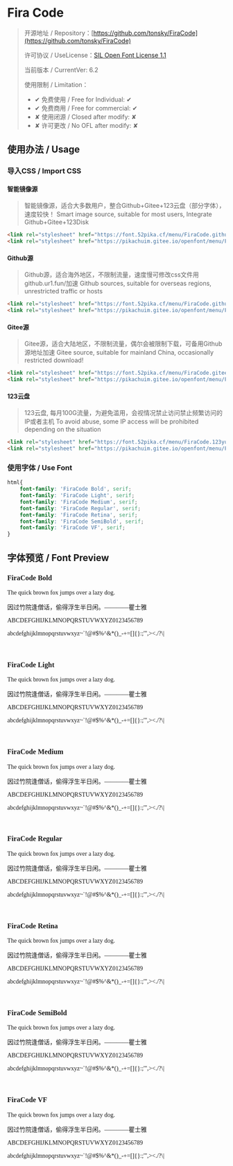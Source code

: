 # Fira Code

> 开源地址 / Repository：[https://github.com/tonsky/FiraCode](https://github.com/tonsky/FiraCode)
> 
> 许可协议 / UseLicense：[SIL Open Font License 1.1](https://github.com/tonsky/FiraCode/blob/main/LICENSE)
> 
> 当前版本 / CurrentVer: 6.2
> 
> 使用限制 / Limitation：
> - ✔ 免费使用 / Free for Individual: ✔
> - ✔ 免费商用 / Free for commercial: ✔
> - ✘ 使用闭源 / Closed after modify: ✘
> - ✘ 许可更改 / No OFL after modify: ✘

## 使用办法 / Usage

### 导入CSS / Import CSS

#### 智能镜像源
> 智能镜像源，适合大多数用户，整合Github+Gitee+123云盘（部分字体），速度较快！
> Smart image source, suitable for most users, Integrate Github+Gitee+123Disk

```html
<link rel="stylesheet" href="https://font.52pika.cf/menu/FiraCode.github.css">
<link rel="stylesheet" href="https://pikachuim.gitee.io/openfont/menu/FiraCode.github.css">
```

#### Github源
> Github源，适合海外地区，不限制流量，速度慢可修改css文件用github.ur1.fun/加速
> Github sources, suitable for overseas regions, unrestricted traffic or hosts

```html
<link rel="stylesheet" href="https://font.52pika.cf/menu/FiraCode.github.css">
<link rel="stylesheet" href="https://pikachuim.gitee.io/openfont/menu/FiraCode.github.css">
```

#### Gitee源
> Gitee源，适合大陆地区，不限制流量，偶尔会被限制下载，可备用Github 源地址加速
> Gitee source, suitable for mainland China, occasionally restricted download!

```html
<link rel="stylesheet" href="https://font.52pika.cf/menu/FiraCode.gitees.css">
<link rel="stylesheet" href="https://pikachuim.gitee.io/openfont/menu/FiraCode.gitees.css">
```

#### 123云盘
> 123云盘,  每月100G流量，为避免滥用，会视情况禁止访问禁止频繁访问的IP或者主机
> To avoid abuse, some IP access will be prohibited depending on the situation

```html
<link rel="stylesheet" href="https://font.52pika.cf/menu/FiraCode.123yun.css">
<link rel="stylesheet" href="https://pikachuim.gitee.io/openfont/menu/FiraCode.123yun.css">
```

### 使用字体 / Use Font

```css
html{
	font-family: 'FiraCode Bold', serif;
	font-family: 'FiraCode Light', serif;
	font-family: 'FiraCode Medium', serif;
	font-family: 'FiraCode Regular', serif;
	font-family: 'FiraCode Retina', serif;
	font-family: 'FiraCode SemiBold', serif;
	font-family: 'FiraCode VF', serif;
}
```

## 字体预览 / Font Preview

<link rel="stylesheet" href="https://pikachuim.gitee.io/openfont/menu/FiraCode.smarts.css">
<link rel="stylesheet" href="https://font.52pika.cf/menu/FiraCode.smarts.css">

<h3 style="font-family: 'FiraCode Bold', serif;">FiraCode Bold</h3>
<p style="font-family: 'FiraCode Bold', serif;">The quick brown fox jumps over a lazy dog.</p>
<p style="font-family: 'FiraCode Bold', serif;">因过竹院逢僧话，偷得浮生半日闲。————瞿士雅</p>
<p style="font-family: 'FiraCode Bold', serif;">ABCDEFGHIJKLMNOPQRSTUVWXYZ0123456789</p>
<p style="font-family: 'FiraCode Bold', serif;">abcdefghijklmnopqrstuvwxyz~`!@#$%^&*()_-+=[]{}:;'",><./?\|</p>
<br/>
<h3 style="font-family: 'FiraCode Light', serif;">FiraCode Light</h3>
<p style="font-family: 'FiraCode Light', serif;">The quick brown fox jumps over a lazy dog.</p>
<p style="font-family: 'FiraCode Light', serif;">因过竹院逢僧话，偷得浮生半日闲。————瞿士雅</p>
<p style="font-family: 'FiraCode Light', serif;">ABCDEFGHIJKLMNOPQRSTUVWXYZ0123456789</p>
<p style="font-family: 'FiraCode Light', serif;">abcdefghijklmnopqrstuvwxyz~`!@#$%^&*()_-+=[]{}:;'",><./?\|</p>
<br/>
<h3 style="font-family: 'FiraCode Medium', serif;">FiraCode Medium</h3>
<p style="font-family: 'FiraCode Medium', serif;">The quick brown fox jumps over a lazy dog.</p>
<p style="font-family: 'FiraCode Medium', serif;">因过竹院逢僧话，偷得浮生半日闲。————瞿士雅</p>
<p style="font-family: 'FiraCode Medium', serif;">ABCDEFGHIJKLMNOPQRSTUVWXYZ0123456789</p>
<p style="font-family: 'FiraCode Medium', serif;">abcdefghijklmnopqrstuvwxyz~`!@#$%^&*()_-+=[]{}:;'",><./?\|</p>
<br/>
<h3 style="font-family: 'FiraCode Regular', serif;">FiraCode Regular</h3>
<p style="font-family: 'FiraCode Regular', serif;">The quick brown fox jumps over a lazy dog.</p>
<p style="font-family: 'FiraCode Regular', serif;">因过竹院逢僧话，偷得浮生半日闲。————瞿士雅</p>
<p style="font-family: 'FiraCode Regular', serif;">ABCDEFGHIJKLMNOPQRSTUVWXYZ0123456789</p>
<p style="font-family: 'FiraCode Regular', serif;">abcdefghijklmnopqrstuvwxyz~`!@#$%^&*()_-+=[]{}:;'",><./?\|</p>
<br/>
<h3 style="font-family: 'FiraCode Retina', serif;">FiraCode Retina</h3>
<p style="font-family: 'FiraCode Retina', serif;">The quick brown fox jumps over a lazy dog.</p>
<p style="font-family: 'FiraCode Retina', serif;">因过竹院逢僧话，偷得浮生半日闲。————瞿士雅</p>
<p style="font-family: 'FiraCode Retina', serif;">ABCDEFGHIJKLMNOPQRSTUVWXYZ0123456789</p>
<p style="font-family: 'FiraCode Retina', serif;">abcdefghijklmnopqrstuvwxyz~`!@#$%^&*()_-+=[]{}:;'",><./?\|</p>
<br/>
<h3 style="font-family: 'FiraCode SemiBold', serif;">FiraCode SemiBold</h3>
<p style="font-family: 'FiraCode SemiBold', serif;">The quick brown fox jumps over a lazy dog.</p>
<p style="font-family: 'FiraCode SemiBold', serif;">因过竹院逢僧话，偷得浮生半日闲。————瞿士雅</p>
<p style="font-family: 'FiraCode SemiBold', serif;">ABCDEFGHIJKLMNOPQRSTUVWXYZ0123456789</p>
<p style="font-family: 'FiraCode SemiBold', serif;">abcdefghijklmnopqrstuvwxyz~`!@#$%^&*()_-+=[]{}:;'",><./?\|</p>
<br/>
<h3 style="font-family: 'FiraCode VF', serif;">FiraCode VF</h3>
<p style="font-family: 'FiraCode VF', serif;">The quick brown fox jumps over a lazy dog.</p>
<p style="font-family: 'FiraCode VF', serif;">因过竹院逢僧话，偷得浮生半日闲。————瞿士雅</p>
<p style="font-family: 'FiraCode VF', serif;">ABCDEFGHIJKLMNOPQRSTUVWXYZ0123456789</p>
<p style="font-family: 'FiraCode VF', serif;">abcdefghijklmnopqrstuvwxyz~`!@#$%^&*()_-+=[]{}:;'",><./?\|</p>
<br/>

